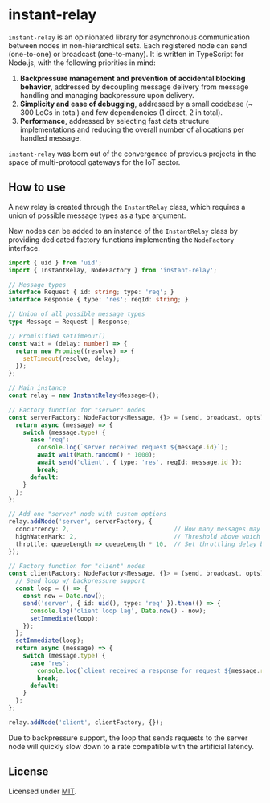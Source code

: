 
# instant-relay

`instant-relay` is an opinionated library for asynchronous communication
between nodes in non-hierarchical sets. Each registered node can send 
(one-to-one) or broadcast (one-to-many). It is written in TypeScript for
Node.js, with the following priorities in mind:

1. **Backpressure management and prevention of accidental blocking 
   behavior**, addressed by decoupling message delivery from message
   handling and managing backpressure upon delivery.
2. **Simplicity and ease of debugging**, addressed by a small codebase (~ 300
   LoCs in total) and few dependencies (1 direct, 2 in total).
3. **Performance**, addressed by selecting fast data structure implementations
   and reducing the overall number of allocations per handled message.

`instant-relay` was born out of the convergence of previous projects in the
space of multi-protocol gateways for the IoT sector.

## How to use

A new relay is created through the `InstantRelay` class, which requires a
union of possible message types as a type argument.

New nodes can be added to an instance of the `InstantRelay` class by providing
dedicated factory functions implementing the `NodeFactory` interface.

```typescript
import { uid } from 'uid';
import { InstantRelay, NodeFactory } from 'instant-relay';

// Message types
interface Request { id: string; type: 'req'; }
interface Response { type: 'res'; reqId: string; }

// Union of all possible message types
type Message = Request | Response;

// Promisified setTimeout()
const wait = (delay: number) => {
  return new Promise((resolve) => {
    setTimeout(resolve, delay);
  });
};

// Main instance
const relay = new InstantRelay<Message>();

// Factory function for "server" nodes
const serverFactory: NodeFactory<Message, {}> = (send, broadcast, opts) => {
  return async (message) => {
    switch (message.type) {
      case 'req':
        console.log(`server received request ${message.id}`);
        await wait(Math.random() * 1000);
        await send('client', { type: 'res', reqId: message.id });
        break;
      default:
    }
  };
};

// Add one "server" node with custom options
relay.addNode('server', serverFactory, {
  concurrency: 2,                             // How many messages may be processed in parallel
  highWaterMark: 2,                           // Threshold above which throttling starts
  throttle: queueLength => queueLength * 10,  // Set throttling delay based on queue length
});

// Factory function for "client" nodes
const clientFactory: NodeFactory<Message, {}> = (send, broadcast, opts) => {
  // Send loop w/ backpressure support
  const loop = () => {
    const now = Date.now();
    send('server', { id: uid(), type: 'req' }).then(() => {
      console.log('client loop lag', Date.now() - now);
      setImmediate(loop);
    });
  };
  setImmediate(loop);
  return async (message) => {
    switch (message.type) {
      case 'res':
        console.log(`client received a response for request ${message.reqId}`);
        break;
      default:
    }
  };
};

relay.addNode('client', clientFactory, {});
```

Due to backpressure support, the loop that sends requests to the server node
will quickly slow down to a rate compatible with the artificial latency.

## License

Licensed under [MIT](./LICENSE).

